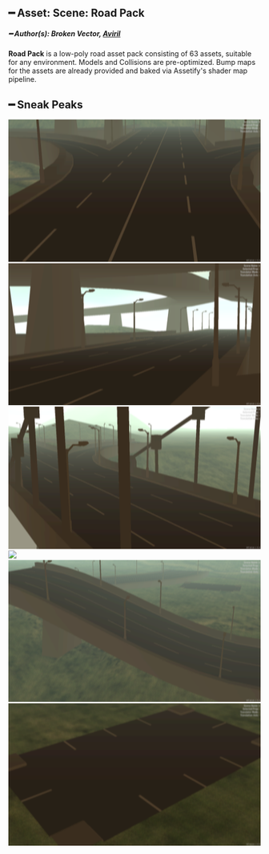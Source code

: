 ## ━ Asset: Scene: Road Pack

##### ━ Author(s): Broken Vector, [Aviril](https://github.com/Aviril)

**Road Pack** is a low-poly road asset pack consisting of 63 assets, suitable for any environment. Models and Collisions are pre-optimized. Bump maps for the assets are already provided and baked via Assetify's shader map pipeline.

## ━ Sneak Peaks

![](https://raw.githubusercontent.com/ov-sa/Assetify-Library/Example/road_pack/.github/1.png)
![](https://raw.githubusercontent.com/ov-sa/Assetify-Library/Example/road_pack/.github/2.png)
![](https://raw.githubusercontent.com/ov-sa/Assetify-Library/Example/road_pack/.github/3.png)
![](https://raw.githubusercontent.com/ov-sa/Assetify-Library/Example/road_pack/.github/4.png)
![](https://raw.githubusercontent.com/ov-sa/Assetify-Library/Example/road_pack/.github/5.png)
![](https://raw.githubusercontent.com/ov-sa/Assetify-Library/Example/road_pack/.github/6.png)
